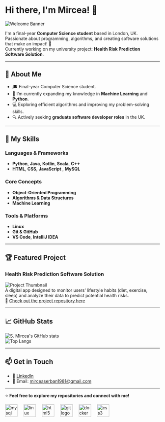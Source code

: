 # Hi there, I'm Mircea! 👋

![Welcome Banner](https://via.placeholder.com/800x200?text=Welcome+to+my+GitHub+Profile)

I'm a final-year **Computer Science student** based in London, UK. Passionate about programming, algorithms, and creating software solutions that make an impact! 🚀  
Currently working on my university project: **Health Risk Prediction Software Solution**.

---

## 🌟 About Me  
- 🎓 Final-year Computer Science student.  
- 🌱 I’m currently expanding my knowledge in **Machine Learning** and **Python**.  
- 💻 Exploring efficient algorithms and improving my problem-solving skills.  
- 🔍 Actively seeking **graduate software developer roles** in the UK.  

---

## 🚀 My Skills  
### Languages & Frameworks  
- **Python**, **Java**, **Kotlin**, **Scala**, **C++**  
- **HTML**, **CSS**, **JavaScript** , **MySQL**

### Core Concepts  
- **Object-Oriented Programming**  
- **Algorithms & Data Structures**  
- **Machine Learning**  

### Tools & Platforms  
- **Linux**  
- **Git & GitHub**  
- **VS Code**, **IntelliJ IDEA**  

---

## 🏆 Featured Project  
### Health Risk Prediction Software Solution  
![Project Thumbnail](https://via.placeholder.com/800x400?text=Health+Risk+Prediction+App)  
A digital app designed to monitor users' lifestyle habits (diet, exercise, sleep) and analyze their data to predict potential health risks.  
🔗 [Check out the project repository here](https://github.com/S-Mircea/Health-Risk-Prediction)

---

## 📈 GitHub Stats  
![S. Mircea's GitHub stats](https://github-readme-stats.vercel.app/api?username=S-Mircea&show_icons=true&theme=radical)  
![Top Langs](https://github-readme-stats.vercel.app/api/top-langs/?username=S-Mircea&layout=compact&theme=radical)  

---

## 📫 Get in Touch  
- 💼 [LinkedIn]((https://www.linkedin.com/in/mircea-serban-s81/))  
- 📧 Email: mirceaserban1981@gmail.com 

---

⭐️ **Feel free to explore my repositories and connect with me!**  

  <img src="https://cdn.jsdelivr.net/gh/devicons/devicon/icons/mysql/mysql-original.svg" height="40" alt="mysql logo"  />
  <img width="12" />
  <img src="https://cdn.jsdelivr.net/gh/devicons/devicon/icons/linux/linux-original.svg" height="40" alt="linux logo"  />
  <img width="12" />
  <img src="https://cdn.jsdelivr.net/gh/devicons/devicon/icons/html5/html5-original.svg" height="40" alt="html5 logo"  />
  <img width="12" />
  <img src="https://cdn.jsdelivr.net/gh/devicons/devicon/icons/git/git-original.svg" height="40" alt="git logo"  />
  <img width="12" />
  <img src="https://cdn.jsdelivr.net/gh/devicons/devicon/icons/docker/docker-original.svg" height="40" alt="docker logo"  />
  <img width="12" />
  <img src="https://cdn.jsdelivr.net/gh/devicons/devicon/icons/css3/css3-original.svg" height="40" alt="css3 logo"  />
</div>

###
